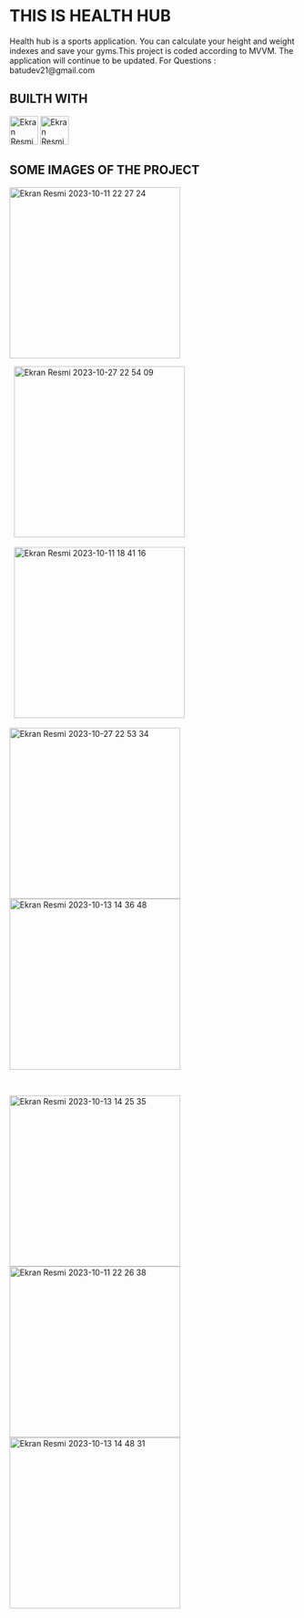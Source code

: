 <h1>THIS IS HEALTH HUB</h1>
<p1>
Health hub is a sports application. You can calculate your height and weight indexes and save your gyms.This project is coded according to MVVM. The application will continue to be updated.
For Questions : batudev21@gmail.com
  
</p1>

<h2>BUILTH WITH</h2>
<p3>

<img width="50" alt="Ekran Resmi 2023-10-13 15 20 52" src="https://github.com/batuakdogan/HealthHub/assets/77547523/cc8598de-0886-42f1-8891-ae65d66be26d">
<img width="50" alt="Ekran Resmi 2023-10-13 15 19 52" src="https://github.com/batuakdogan/HealthHub/assets/77547523/1bcea417-cba0-4132-ab0e-fec7f3f8db39">

  



</p3>

<h2>SOME IMAGES OF THE PROJECT</h2>


<img width="300" alt="Ekran Resmi 2023-10-11 22 27 24" src="https://github.com/batuakdogan/HealthHub/assets/77547523/02a794c6-8525-4b46-a5e1-db92d7d24c73">





&nbsp;
<img width="300" alt="Ekran Resmi 2023-10-27 22 54 09" src="https://github.com/batuakdogan/HealthHub/assets/77547523/3391192b-3a5b-4c8c-9446-47f71db60870">




&nbsp;
<img width="300" alt="Ekran Resmi 2023-10-11 18 41 16" src="https://github.com/batuakdogan/HealthHub/assets/77547523/44a4aec7-f693-4e8f-8ac0-03b8cce8dfae">


<img width="300" alt="Ekran Resmi 2023-10-27 22 53 34" src="https://github.com/batuakdogan/HealthHub/assets/77547523/3dd774f2-7e4d-464d-b58d-2d2976a5b4c6">




<img width="300" alt="Ekran Resmi 2023-10-13 14 36 48" src="https://github.com/batuakdogan/HealthHub/assets/77547523/fcbf4fd2-3ecb-469f-850d-340b2813e507">









&nbsp;


<img width="300" alt="Ekran Resmi 2023-10-13 14 25 35" src="https://github.com/batuakdogan/HealthHub/assets/77547523/10d976e6-2647-4ec5-8619-2e89024a617b">





<img width="300" alt="Ekran Resmi 2023-10-11 22 26 38" src="https://github.com/batuakdogan/HealthHub/assets/77547523/d1e20a0d-fb7f-4e56-b7d5-889072dde432">




  

<img width="300" alt="Ekran Resmi 2023-10-13 14 48 31" src="https://github.com/batuakdogan/HealthHub/assets/77547523/d4704fe4-63dd-4fa1-8aab-377a86f911e2">







